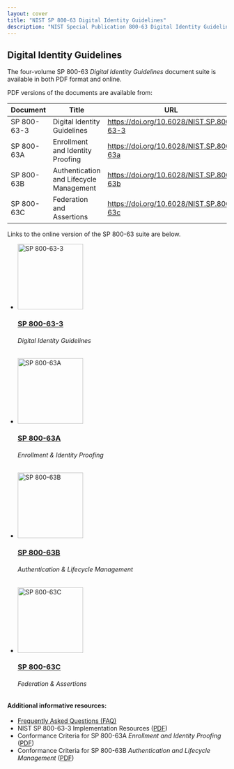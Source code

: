 ```yaml
---
layout: cover
title: "NIST SP 800-63 Digital Identity Guidelines"
description: "NIST Special Publication 800-63 Digital Identity Guidelines"
---
```

<section class="home home-title" markdown="1">

# Digital Identity Guidelines

</section>

<section class="home home-about" markdown="1">
<div class="section-container" markdown="1">

The four-volume SP 800-63 *Digital Identity Guidelines* document suite is available in both PDF format and online.

PDF versions of the documents are available from:

| Document | Title | URL |
|-----|-----|-----|
| SP 800-63-3 | Digital Identity Guidelines | <https://doi.org/10.6028/NIST.SP.800-63-3> |
| SP 800-63A | Enrollment and Identity Proofing | <https://doi.org/10.6028/NIST.SP.800-63a> |
| SP 800-63B | Authentication and Lifecycle Management | <https://doi.org/10.6028/NIST.SP.800-63b> |
| SP 800-63C | Federation and Assertions | <https://doi.org/10.6028/NIST.SP.800-63c> |

Links to the online version of the SP 800-63 suite are below.

<ul class="audiences">
<li>
  <div>
    <a href="sp800-63-3.html"><img src="assets/63.png" alt="SP 800-63-3" width="150px" height="150px"></a>
  </div>
  <h3><a href="sp800-63-3.html">SP 800-63-3</a></h3>
  <h6>Digital Identity Guidelines</h6>
</li>
<li>
  <div>
    <a href="sp800-63a.html"><img src="assets/63a.png" alt="SP 800-63A" width="150px" height="150px"></a>
  </div>
  <h3><a href="sp800-63a.html">SP 800-63A</a></h3>
  <h6>Enrollment & Identity Proofing</h6>
</li>
<li>
  <div>
    <a href="sp800-63b.html"><img src="assets/63b.png" alt="SP 800-63B" width="150px" height="150px"></a>
  </div>
  <h3><a href="sp800-63b.html">SP 800-63B</a></h3>
  <h6>Authentication & Lifecycle Management</h6>
</li>
<li>
  <div>
    <a href="sp800-63c.html"><img src="assets/63c.png" alt="SP 800-63C" width="150px" height="150px"></a>
  </div>
  <h3><a href="sp800-63c.html">SP 800-63C</a></h3>
  <h6>Federation & Assertions</h6>
</li>
</ul>

#### Additional informative resources:
* [Frequently Asked Questions (FAQ)](https://pages.nist.gov/800-63-FAQ/)
* NIST SP 800-63-3 Implementation Resources ([PDF](https://www.nist.gov/document/sp-800-63-3-implementation-resources07012020pdf))
* Conformance Criteria for SP 800-63A *Enrollment and Identity Proofing* ([PDF](https://www.nist.gov/document/conformance-criteria-sp-800-63a-enrollment-and-identity-proofing))
* Conformance Criteria for SP 800-63B *Authentication and Lifecycle Management* ([PDF](https://www.nist.gov/document/conformance-criteria-sp-800-63b-authentication-and-lifecycle-management))

</div>
</section>
